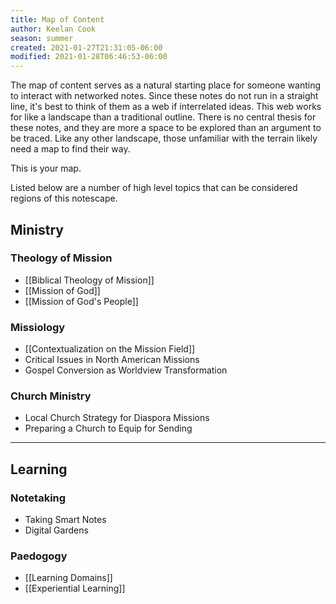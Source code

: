 ```yaml
---
title: Map of Content
author: Keelan Cook
season: summer
created: 2021-01-27T21:31:05-06:00
modified: 2021-01-28T06:46:53-06:00
---
```


The map of content serves as a natural starting place for someone wanting to interact with networked notes. Since these notes do not run in a straight line, it's best to think of them as a web if interrelated ideas. This web works for like a landscape than a traditional outline. There is no central thesis for these notes, and they are more a space to be explored than an argument to be traced. Like any other landscape, those unfamiliar with the terrain likely need a map to find their way. 

This is your map.

Listed below are a number of high level topics that can be considered regions of this notescape. 


## Ministry

### Theology of Mission
* [[Biblical Theology of Mission]]
* [[Mission of God]]
* [[Mission of God's People]]

### Missiology
* [[Contextualization on the Mission Field]]
* Critical Issues in North American Missions
* Gospel Conversion as Worldview Transformation

### Church Ministry
* Local Church Strategy for Diaspora Missions
* Preparing a Church to Equip for Sending


---

## Learning

### Notetaking
* Taking Smart Notes
* Digital Gardens

### Paedogogy
* [[Learning Domains]]
* [[Experiential Learning]]
